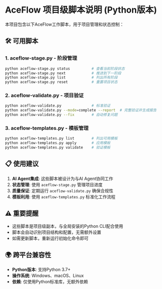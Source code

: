 # AceFlow 项目级脚本说明 (Python版本)

本项目包含以下AceFlow工作脚本，用于项目管理和状态控制：

## 🛠️ 可用脚本

### 1. aceflow-stage.py - 阶段管理
```bash
python aceflow-stage.py status          # 查看当前阶段状态
python aceflow-stage.py next            # 推进到下一阶段
python aceflow-stage.py list            # 列出所有阶段
python aceflow-stage.py reset           # 重置项目状态
```

### 2. aceflow-validate.py - 项目验证
```bash
python aceflow-validate.py              # 标准验证
python aceflow-validate.py --mode=complete --report  # 完整验证并生成报告
python aceflow-validate.py --fix        # 自动修复问题
```

### 3. aceflow-templates.py - 模板管理
```bash
python aceflow-templates.py list        # 列出可用模板
python aceflow-templates.py apply       # 应用模板
python aceflow-templates.py validate    # 验证模板
```

## 📋 使用建议

1. **AI Agent集成**: 这些脚本被设计为与AI Agent协同工作
2. **状态管理**: 使用 `aceflow-stage.py` 管理项目进度
3. **质量保证**: 定期运行 `aceflow-validate.py` 确保合规性
4. **模板利用**: 使用 `aceflow-templates.py` 标准化工作流程

## ⚠️ 重要提醒

- 这些脚本是项目级副本，与全局安装的Python CLI配合使用
- 脚本会自动识别项目结构和配置，无需额外设置
- 如需更新脚本，重新运行初始化命令即可

## 🌍 跨平台兼容性

- **Python版本**: 支持Python 3.7+
- **操作系统**: Windows、macOS、Linux
- **依赖**: 仅使用Python标准库，无额外依赖
